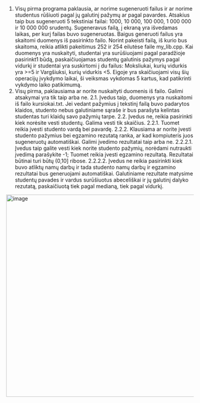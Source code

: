1. Visų pirma programa paklausia, ar norime sugeneruoti failus ir ar norime studentus rūšiuoti pagal jų galutinį pažymų ar pagal pavardes. Atsakius taip bus sugeneruoti 5 tekstiniai failai: 1000, 10 000, 100 000, 1 000 000 ir 10 000 000 srudentų. Sugeneravus failą, į ekraną yra išvedamas laikas, per kurį failas buvo sugeneruotas. Baigus generuoti failus yra skaitomi duomenys iš pasirinkto failo. Norint pakeisti failą, iš kurio bus skaitoma, reikia atlikti pakeitimus 252 ir 254 eilutėse faile my_lib.cpp. Kai duomenys yra nuskaityti, studentai yra surūšiuojami pagal paradžioje pasirinkt1 būdą, paskaičiuojamas studentų galutinis pažymys pagal vidurkį ir studentai yra suskirtomi į du failus: Moksliukai, kurių vidurkis yra >=5 ir Vargšiuksi, kurių vidurkis <5. Eigoje yra skaičiuojami visų šių operacijų įvykdymo laikai, ši veiksmas vykdomas 5 kartus, kad patikrinti vykdymo laiko patikimumą.
2. Visų pirma, paklausiama ar norite nuskaityti duomenis iš failo. Galimi atsakymai yra tik taip arba ne.
   2.1. Įvedus taip, duomenys yra nuskaitomi iš failo kursiokai.txt. Jei vedant pažymius į tekstinį failą buvo padarytos klaidos,   studento nebus galutiniame sąraše ir bus parašyta kelintas studentas turi klaidų savo pažymių tarpe.
   2.2. Įvedus ne, reikia pasirinkti kiek norėsite vesti studentų. Galima vesti tik skaičius.
    2.2.1. Tuomet reikia įvesti studento vardą bei pavardę.
    2.2.2. Klausiama ar norite įvesti studento pažymius bei egzamino rezutatą ranka, ar kad kompiuteris juos sugeneruotų automatiškai. Galimi įvedimo rezultatai taip arba ne.
       2.2.2.1. Įvedus taip galite vesti kiek norite studento pažymių, norėdami nutraukti įvedimą parašykite -1; Tuomet reikia įvesti egzamino rezultatą. Rezultatai būtinai turi būtų (0,10] ribose.
       2.2.2.2. Įvedus ne reikia pasirinkti kiek buvo atliktų namų darbų ir tada studento namų darbų ir egzamino rezultatai bus generuojami automatiškai.
Galutiniame rezultate matysime studentų pavades ir vardus surūšiuotus abeceliškai ir jų galutinį dalyko rezutatą, paskaičiuotą tiek pagal medianą, tiek pagal vidurkį.


<img width="542" alt="image" src="https://github.com/ElenaSutkute/V0.2/assets/145843117/1978500e-edeb-4d6a-8097-3e5f3227e4c7">
